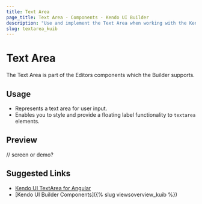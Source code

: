 ```yaml
---
title: Text Area
page_title: Text Area - Components - Kendo UI Builder
description: "Use and implement the Text Area when working with the Kendo UI Builder tool for creating and managing Angular and AngularJS-based web applications."
slug: textarea_kuib
---
```


# Text Area

The Text Area is part of the Editors components which the Builder supports.

## Usage

* Represents a text area for user input.
* Enables you to style and provide a floating label functionality to `textarea` elements.

## Preview

// screen or demo?

## Suggested Links

* [Kendo UI TextArea for Angular](https://www.telerik.com/kendo-angular-ui/components/inputs/textarea/)
* [Kendo UI Builder Components]({% slug viewsoverview_kuib %})
